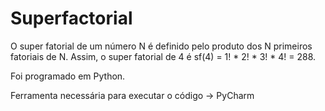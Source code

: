 # Superfactorial

O super fatorial de um número N é definido pelo produto dos N primeiros fatoriais de N. Assim, o super fatorial de 4 é sf(4) = 1! * 2! * 3! * 4! = 288.

Foi programado em Python. 

Ferramenta necessária para executar o código -> PyCharm
